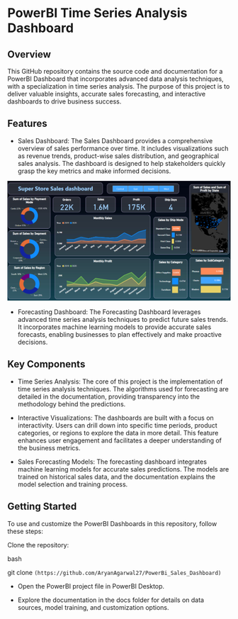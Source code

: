 # PowerBI Time Series Analysis Dashboard
## Overview
This GitHub repository contains the source code and documentation for a PowerBI Dashboard that incorporates advanced data analysis techniques, with a specialization in time series analysis. The purpose of this project is to deliver valuable insights, accurate sales forecasting, and interactive dashboards to drive business success.

## Features
* Sales Dashboard: The Sales Dashboard provides a comprehensive overview of sales performance over time. It includes visualizations such as revenue trends, product-wise sales distribution, and geographical sales analysis. The dashboard is designed to help stakeholders quickly grasp the key metrics and make informed decisions.

![png](images\Dashboard.png)

* Forecasting Dashboard: The Forecasting Dashboard leverages advanced time series analysis techniques to predict future sales trends. It incorporates machine learning models to provide accurate sales forecasts, enabling businesses to plan effectively and make proactive decisions.


## Key Components
* Time Series Analysis: The core of this project is the implementation of time series analysis techniques. The algorithms used for forecasting are detailed in the documentation, providing transparency into the methodology behind the predictions.

* Interactive Visualizations: The dashboards are built with a focus on interactivity. Users can drill down into specific time periods, product categories, or regions to explore the data in more detail. This feature enhances user engagement and facilitates a deeper understanding of the business metrics.

* Sales Forecasting Models: The forecasting dashboard integrates machine learning models for accurate sales predictions. The models are trained on historical sales data, and the documentation explains the model selection and training process.

## Getting Started
To use and customize the PowerBI Dashboards in this repository, follow these steps:

Clone the repository:

bash

git clone ``` (https://github.com/AryanAgarwal27/PowerBi_Sales_Dashboard) ```
* Open the PowerBI project file in PowerBI Desktop.

* Explore the documentation in the docs folder for details on data sources, model training, and customization options.




